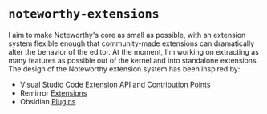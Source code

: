 # `noteworthy-extensions`

I aim to make Noteworthy's core as small as possible, with an extension system flexible enough that community-made extensions can dramatically alter the behavior of the editor.  At the moment, I'm working on extracting as many features as possible out of the kernel and into standalone extensions.  The design of the Noteworthy extension system has been inspired by:

* Visual Studio Code [Extension API](https://code.visualstudio.com/api) and [Contribution Points](https://code.visualstudio.com/api/references/contribution-points)
* Remirror [Extensions](https://remirror.io/docs/concepts/extension)
* Obsidian [Plugins](https://marcus.se.net/obsidian-plugin-docs/)